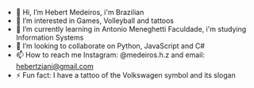 - 👋 Hi, I’m Hebert Medeiros, i'm Brazilian
- 👀 I’m interested in Games, Volleyball and tattoos
- 🌱 I’m currently learning in Antonio Meneghetti Faculdade, i'm studying Information Systems
- 💞️ I’m looking to collaborate on Python, JavaScript and C#
- 📫 How to reach me Instagram: @medeiros.h.z and email: hebertziani@gmail.com
- ⚡ Fun fact: I have a tattoo of the Volkswagen symbol and its slogan

<!---
MedeirosZH/MedeirosZH is a ✨ special ✨ repository because its `README.md` (this file) appears on your GitHub profile.
You can click the Preview link to take a look at your changes.
--->
